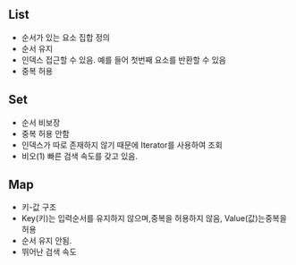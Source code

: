 ## List

- 순서가 있는 요소 집합 정의
- 순서 유지
- 인덱스 접근할 수 있음. 예를 들어 첫번째 요소를 반환할 수 있음
- 중복 허용

## Set

- 순서 비보장
- 중복 허용 안함
- 인덱스가 따로 존재하지 않기 때문에 Iterator를 사용하여 조회
- 비오(1) 빠른 검색 속도를 갖고 있음.

## Map

- 키-값 구조
- Key(키)는 입력순서를 유지하지 않으며,중복을 허용하지 않음, Value(값)는중복을 허용
- 순서 유지 안됨.
- 뛰어난 검색 속도
